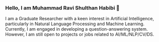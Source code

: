 ### Hello, I am Muhammad Ravi Shulthan Habibi 👋

I am a Graduate Researcher with a keen interest in Artificial Intelligence, particularly in Natural Language Processing and Machine Learning. Currently, I am engaged in developing a question-answering system. However, I am still open to projects or jobs related to AI/ML/NLP/CV/DS.
